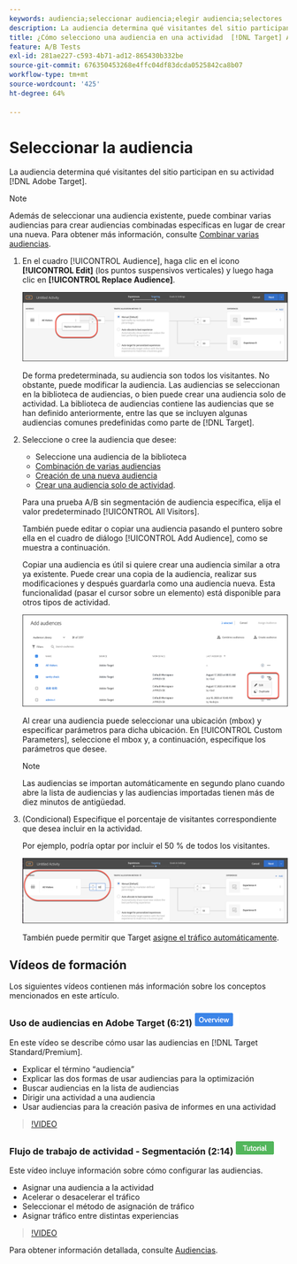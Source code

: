 ```yaml
---
keywords: audiencia;seleccionar audiencia;elegir audiencia;selectores
description: La audiencia determina qué visitantes del sitio participan en su actividad de Adobe [!DNL Target] e.
title: ¿Cómo selecciono una audiencia en una actividad  [!DNL Target] A/B?
feature: A/B Tests
exl-id: 281ae227-c593-4b71-ad12-865430b332be
source-git-commit: 676350453268e4ffc04df83dcda0525842ca8b07
workflow-type: tm+mt
source-wordcount: '425'
ht-degree: 64%

---
```


# Seleccionar la audiencia

La audiencia determina qué visitantes del sitio participan en su actividad [!DNL Adobe Target].

>[!NOTE]
>
>Además de seleccionar una audiencia existente, puede combinar varias audiencias para crear audiencias combinadas específicas en lugar de crear una nueva. Para obtener más información, consulte [Combinar varias audiencias](/help/main/c-target/combining-multiple-audiences.md#concept_A7386F1EA4394BD2AB72399C225981E5).

1. En el cuadro [!UICONTROL Audience], haga clic en el icono **[!UICONTROL Edit]** (los puntos suspensivos verticales) y luego haga clic en **[!UICONTROL Replace Audience]**.

   ![Opción Reemplazar audiencia](/help/main/c-activities/t-test-ab/t-test-create-ab/assets/replace-audience.png)

   De forma predeterminada, su audiencia son todos los visitantes. No obstante, puede modificar la audiencia. Las audiencias se seleccionan en la biblioteca de audiencias, o bien puede crear una audiencia solo de actividad. La biblioteca de audiencias contiene las audiencias que se han definido anteriormente, entre las que se incluyen algunas audiencias comunes predefinidas como parte de [!DNL Target].

1. Seleccione o cree la audiencia que desee:

   * Seleccione una audiencia de la biblioteca
   * [Combinación de varias audiencias](/help/main/c-target/combining-multiple-audiences.md#concept_A7386F1EA4394BD2AB72399C225981E5)
   * [Creación de una nueva audiencia](/help/main/c-target/c-audiences/create-audience.md#task_1D507519D3AD4390B507F188BD294DC1)
   * [Crear una audiencia solo de actividad](/help/main/c-target/creating-activity-only-audience.md#concept_A6BADCF530ED4AE1852E677FEBE68483).

   Para una prueba A/B sin segmentación de audiencia específica, elija el valor predeterminado [!UICONTROL All Visitors].

   También puede editar o copiar una audiencia pasando el puntero sobre ella en el cuadro de diálogo [!UICONTROL Add Audience], como se muestra a continuación.

   Copiar una audiencia es útil si quiere crear una audiencia similar a otra ya existente. Puede crear una copia de la audiencia, realizar sus modificaciones y después guardarla como una audiencia nueva. Esta funcionalidad (pasar el cursor sobre un elemento) está disponible para otros tipos de actividad.

   ![Pase de audiencia](/help/main/c-activities/t-test-ab/t-test-create-ab/assets/audience_picker_hover-new.png)

   Al crear una audiencia puede seleccionar una ubicación (mbox) y especificar parámetros para dicha ubicación. En [!UICONTROL Custom Parameters], seleccione el mbox y, a continuación, especifique los parámetros que desee.

   >[!NOTE]
   >
   >Las audiencias se importan automáticamente en segundo plano cuando abre la lista de audiencias y las audiencias importadas tienen más de diez minutos de antigüedad.

1. (Condicional) Especifique el porcentaje de visitantes correspondiente que desea incluir en la actividad.

   Por ejemplo, podría optar por incluir el 50 % de todos los visitantes.

   ![Porcentaje de audiencia](/help/main/c-activities/t-test-ab/t-test-create-ab/assets/audperc-new.png)

   También puede permitir que Target [asigne el tráfico automáticamente](/help/main/c-activities/automated-traffic-allocation/automated-traffic-allocation.md#concept_A1407678796B4C569E94CBA8A9F7F5D4).

## Vídeos de formación

Los siguientes vídeos contienen más información sobre los conceptos mencionados en este artículo.

### Uso de audiencias en Adobe Target (6:21) ![Distintivo de información general](/help/main/assets/overview.png)

En este vídeo se describe cómo usar las audiencias en [!DNL Target Standard/Premium].

* Explicar el término “audiencia”
* Explicar las dos formas de usar audiencias para la optimización
* Buscar audiencias en la lista de audiencias
* Dirigir una actividad a una audiencia
* Usar audiencias para la creación pasiva de informes en una actividad

>[!VIDEO](https://video.tv.adobe.com/v/17398)

### Flujo de trabajo de actividad - Segmentación (2:14) ![Distintivo de tutorial](/help/main/assets/tutorial.png)

Este vídeo incluye información sobre cómo configurar las audiencias.

* Asignar una audiencia a la actividad
* Acelerar o desacelerar el tráfico
* Seleccionar el método de asignación de tráfico
* Asignar tráfico entre distintas experiencias

>[!VIDEO](https://video.tv.adobe.com/v/17385)

Para obtener información detallada, consulte [Audiencias](/help/main/c-target/c-audiences/audiences.md#concept_65BE870D290E412D8BBF557EEA67C271).

